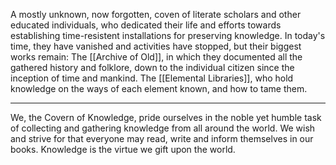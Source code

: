 A mostly unknown, now forgotten, coven of literate scholars and other educated individuals, who dedicated their life and efforts towards establishing time-resistent installations for preserving knowledge. 
In today's time, they have vanished and activities have stopped, but their biggest works remain:
The [[Archive of Old]], in which they documented all the gathered history and folklore, down to the individual citizen since the inception of time and mankind.
The [[Elemental Libraries]], who hold knowledge on the ways of each element known, and how to tame them. 

***
We, the Covern of Knowledge, pride ourselves in the noble yet humble task of collecting and gathering knowledge from all around the world. 
We wish and strive for that everyone may read, write and inform themselves in our books. 
Knowledge is the virtue we gift upon the world.  